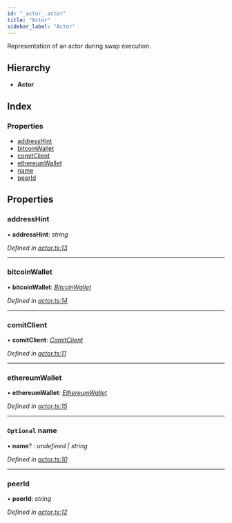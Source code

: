 ```yaml
---
id: "_actor_.actor"
title: "Actor"
sidebar_label: "Actor"
---
```


Representation of an actor during swap execution.

## Hierarchy

* **Actor**

## Index

### Properties

* [addressHint](_actor_.actor.md#addresshint)
* [bitcoinWallet](_actor_.actor.md#bitcoinwallet)
* [comitClient](_actor_.actor.md#comitclient)
* [ethereumWallet](_actor_.actor.md#ethereumwallet)
* [name](_actor_.actor.md#optional-name)
* [peerId](_actor_.actor.md#peerid)

## Properties

###  addressHint

• **addressHint**: *string*

*Defined in [actor.ts:13](https://github.com/comit-network/comit-js-sdk/blob/95ab111/src/actor.ts#L13)*

___

###  bitcoinWallet

• **bitcoinWallet**: *[BitcoinWallet](_bitcoin_wallet_.bitcoinwallet.md)*

*Defined in [actor.ts:14](https://github.com/comit-network/comit-js-sdk/blob/95ab111/src/actor.ts#L14)*

___

###  comitClient

• **comitClient**: *[ComitClient](../classes/_comit_client_.comitclient.md)*

*Defined in [actor.ts:11](https://github.com/comit-network/comit-js-sdk/blob/95ab111/src/actor.ts#L11)*

___

###  ethereumWallet

• **ethereumWallet**: *[EthereumWallet](../classes/_ethereum_wallet_.ethereumwallet.md)*

*Defined in [actor.ts:15](https://github.com/comit-network/comit-js-sdk/blob/95ab111/src/actor.ts#L15)*

___

### `Optional` name

• **name**? : *undefined | string*

*Defined in [actor.ts:10](https://github.com/comit-network/comit-js-sdk/blob/95ab111/src/actor.ts#L10)*

___

###  peerId

• **peerId**: *string*

*Defined in [actor.ts:12](https://github.com/comit-network/comit-js-sdk/blob/95ab111/src/actor.ts#L12)*

